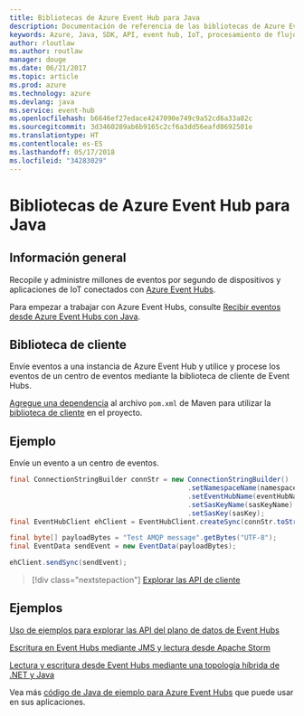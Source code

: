 ```yaml
---
title: Bibliotecas de Azure Event Hub para Java
description: Documentación de referencia de las bibliotecas de Azure Event Hub para Java
keywords: Azure, Java, SDK, API, event hub, IoT, procesamiento de flujo
author: rloutlaw
ms.author: routlaw
manager: douge
ms.date: 06/21/2017
ms.topic: article
ms.prod: azure
ms.technology: azure
ms.devlang: java
ms.service: event-hub
ms.openlocfilehash: b6646ef27edace4247090e749c9a52cd6a33a82c
ms.sourcegitcommit: 3d3460289ab6b9165c2cf6a3dd56eafd0692501e
ms.translationtype: HT
ms.contentlocale: es-ES
ms.lasthandoff: 05/17/2018
ms.locfileid: "34283029"
---
```

# <a name="azure-event-hub-libraries-for-java"></a>Bibliotecas de Azure Event Hub para Java

## <a name="overview"></a>Información general

Recopile y administre millones de eventos por segundo de dispositivos y aplicaciones de IoT conectados con [Azure Event Hubs](/azure/event-hubs/event-hubs-what-is-event-hubs).

Para empezar a trabajar con Azure Event Hubs, consulte [Recibir eventos desde Azure Event Hubs con Java](/azure/event-hubs/event-hubs-java-get-started-receive-eph).


## <a name="client-library"></a>Biblioteca de cliente

Envíe eventos a una instancia de Azure Event Hub y utilice y procese los eventos de un centro de eventos mediante la biblioteca de cliente de Event Hubs.

[Agregue una dependencia](https://maven.apache.org/guides/getting-started/index.html#How_do_I_use_external_dependencies) al archivo `pom.xml` de Maven para utilizar la [biblioteca de cliente](https://mvnrepository.com/artifact/com.microsoft.azure/azure-eventhubs) en el proyecto.
 

## <a name="example"></a>Ejemplo

Envíe un evento a un centro de eventos.

```java
final ConnectionStringBuilder connStr = new ConnectionStringBuilder()
                                            .setNamespaceName(namespaceName)
                                            .setEventHubName(eventHubName)
                                            .setSasKeyName(sasKeyName)
                                            .setSasKey(sasKey);
final EventHubClient ehClient = EventHubClient.createSync(connStr.toString());

final byte[] payloadBytes = "Test AMQP message".getBytes("UTF-8");
final EventData sendEvent = new EventData(payloadBytes);

ehClient.sendSync(sendEvent);
```


> [!div class="nextstepaction"]
> [Explorar las API de cliente](/java/api/overview/azure/eventhubs/client)



## <a name="samples"></a>Ejemplos

[Uso de ejemplos para explorar las API del plano de datos de Event Hubs][1]

[Escritura en Event Hubs mediante JMS y lectura desde Apache Storm][2]

[Lectura y escritura desde Event Hubs mediante una topología híbrida de .NET y Java][3] 

[1]: https://github.com/Azure/azure-event-hubs/tree/master/samples/Java
[2]: https://github.com/Azure-Samples/event-hubs-java-storm-sender-jms-receiver
[3]: https://github.com/Azure-Samples/hdinsight-dotnet-java-storm-eventhub

Vea más [código de Java de ejemplo para Azure Event Hubs](https://azure.microsoft.com/resources/samples/?platform=java&term=event) que puede usar en sus aplicaciones.

